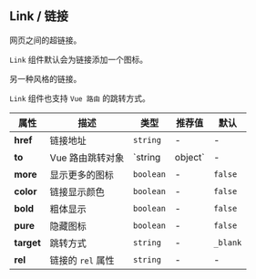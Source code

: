 ## Link / 链接

网页之间的超链接。

<ex-code name="ex-link-basic"/>

<code>Link</code> 组件默认会为链接添加一个图标。

</ex-code>

<ex-code name="ex-link-more"/>

另一种风格的链接。

</ex-code>

<ex-code name="ex-link-to"/>

<code>Link</code> 组件也支持 <code>Vue 路由</code> 的跳转方式。

</ex-code>

<ex-footer edit-link="https://github.com/zeit-ui/vue/edit/master/docs/en-us/components/link.md">

| 属性       | 描述              | 类型              | 推荐值 | 默认     |
| ---------- | ----------------- | ----------------- | ------ | -------- |
| **href**   | 链接地址          | `string`          | -      | -        |
| **to**     | Vue 路由跳转对象  | `string | object` | -      | -        |
| **more**   | 显示更多的图标    | `boolean`         | -      | `false`  |
| **color**  | 链接显示颜色      | `boolean`         | -      | `false`  |
| **bold**   | 粗体显示          | `boolean`         | -      | `false`  |
| **pure**   | 隐藏图标          | `boolean`         | -      | `false`  |
| **target** | 跳转方式          | `string`          | -      | `_blank` |
| **rel**    | 链接的 `rel` 属性 | `string`          | -      | -        |

</ex-footer>
